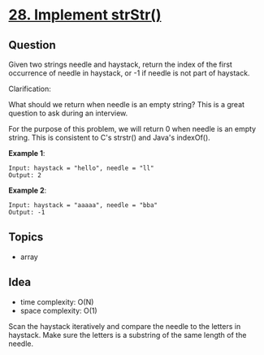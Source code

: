 # [28. Implement strStr()](https://leetcode.com/problems/implement-strstr/)


## Question

Given two strings needle and haystack, return the index of the first occurrence of needle in haystack, or -1 if needle is not part of haystack.

Clarification:

What should we return when needle is an empty string? This is a great question to ask during an interview.

For the purpose of this problem, we will return 0 when needle is an empty string. This is consistent to C's strstr() and Java's indexOf().

**Example 1**:
```
Input: haystack = "hello", needle = "ll"
Output: 2
```

**Example 2**:
```
Input: haystack = "aaaaa", needle = "bba"
Output: -1
```

## Topics
- array

## Idea
- time complexity: O(N)
- space complexity: O(1)

Scan the haystack iteratively and compare the needle to the letters in haystack. Make sure the letters is a substring of the same length of the needle.
